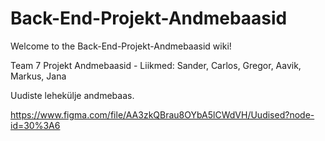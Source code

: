 # Back-End-Projekt-Andmebaasid

Welcome to the Back-End-Projekt-Andmebaasid wiki!

Team 7 Projekt Andmebaasid -  Liikmed: Sander, Carlos, Gregor, Aavik, Markus, Jana

Uudiste lehekülje andmebaas.

https://www.figma.com/file/AA3zkQBrau8OYbA5lCWdVH/Uudised?node-id=30%3A6




